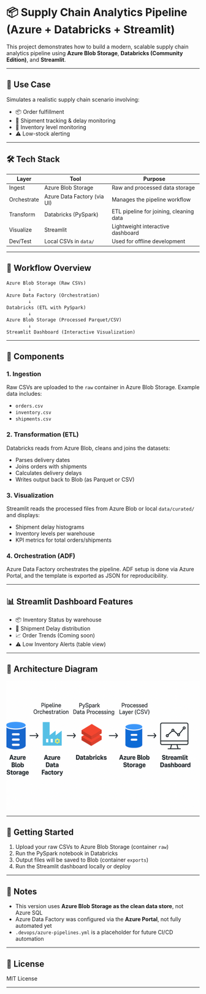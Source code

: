 # 📦 Supply Chain Analytics Pipeline (Azure + Databricks + Streamlit)

This project demonstrates how to build a modern, scalable supply chain analytics pipeline using **Azure Blob Storage**, **Databricks (Community Edition)**, and **Streamlit**.

---

## 🚚 Use Case
Simulates a realistic supply chain scenario involving:
- 📦 Order fulfillment
- 🚛 Shipment tracking & delay monitoring
- 🏬 Inventory level monitoring
- ⚠️ Low-stock alerting

---

## 🛠️ Tech Stack
| Layer          | Tool                         | Purpose                                 |
|----------------|------------------------------|------------------------------------------|
| Ingest         | Azure Blob Storage           | Raw and processed data storage           |
| Orchestrate    | Azure Data Factory (via UI)  | Manages the pipeline workflow            |
| Transform      | Databricks (PySpark)         | ETL pipeline for joining, cleaning data  |
| Visualize      | Streamlit                    | Lightweight interactive dashboard        |
| Dev/Test       | Local CSVs in `data/`        | Used for offline development             |

---

## 🔁 Workflow Overview
```text
Azure Blob Storage (Raw CSVs)
        ↓
Azure Data Factory (Orchestration)
        ↓
Databricks (ETL with PySpark)
        ↓
Azure Blob Storage (Processed Parquet/CSV)
        ↓
Streamlit Dashboard (Interactive Visualization)
```

---

## 🥚 Components

### 1. Ingestion
Raw CSVs are uploaded to the `raw` container in Azure Blob Storage. Example data includes:
- `orders.csv`
- `inventory.csv`
- `shipments.csv`

### 2. Transformation (ETL)
Databricks reads from Azure Blob, cleans and joins the datasets:
- Parses delivery dates
- Joins orders with shipments
- Calculates delivery delays
- Writes output back to Blob (as Parquet or CSV)

### 3. Visualization
Streamlit reads the processed files from Azure Blob or local `data/curated/` and displays:
- Shipment delay histograms
- Inventory levels per warehouse
- KPI metrics for total orders/shipments

### 4. Orchestration (ADF)
Azure Data Factory orchestrates the pipeline. ADF setup is done via Azure Portal, and the template is exported as JSON for reproducibility.

---

## 📊 Streamlit Dashboard Features
- 📦 Inventory Status by warehouse
- 🚚 Shipment Delay distribution
- 📈 Order Trends (Coming soon)
- ⚠️ Low Inventory Alerts (table view)

---

## 🔗 Architecture Diagram
![Architecture](architecture_diagram.png)

---

## 🚀 Getting Started
1. Upload your raw CSVs to Azure Blob Storage (container `raw`)
2. Run the PySpark notebook in Databricks
3. Output files will be saved to Blob (container `exports`)
4. Run the Streamlit dashboard locally or deploy

---

## 📝 Notes
- This version uses **Azure Blob Storage as the clean data store**, not Azure SQL
- Azure Data Factory was configured via the **Azure Portal**, not fully automated yet
- `.devops/azure-pipelines.yml` is a placeholder for future CI/CD automation

---

## 📌 License
MIT License

---




